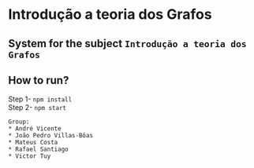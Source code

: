 # Introdução a teoria dos Grafos
## System for the subject ` Introdução a teoria dos Grafos `

## How to run?
Step 1- `npm install`  
Step 2- `npm start`
```
Group:
* André Vicente
* João Pedro Villas-Bôas
* Mateus Costa 
* Rafael Santiago
* Victor Tuy
```
